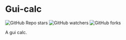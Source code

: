 # Gui-calc

![GitHub Repo stars](https://img.shields.io/github/stars/ghosthunter15/gui-calc?style=plastic) ![GitHub watchers](https://img.shields.io/github/watchers/ghosthunter15/gui-calc?style=plastic) ![GitHub forks](https://img.shields.io/github/forks/ghosthunter15/gui-calc?style=plastic)

A gui calc.
